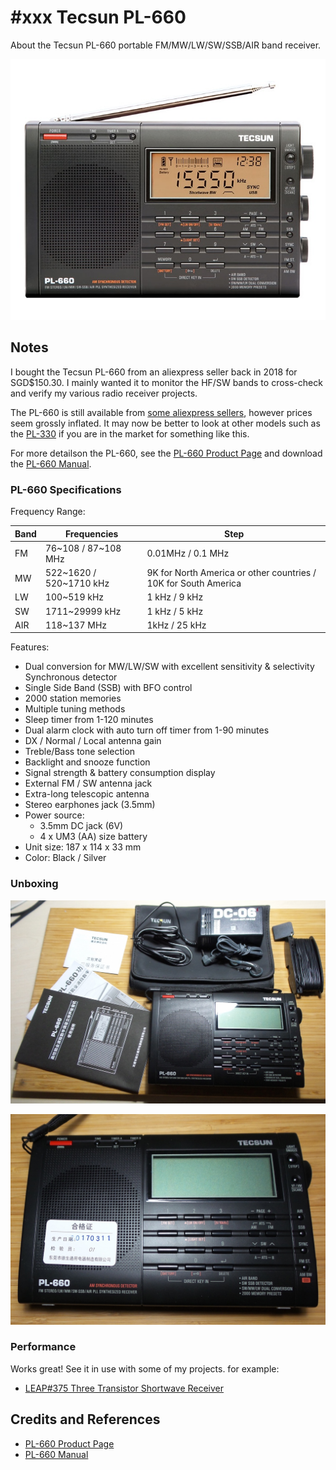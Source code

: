 # #xxx Tecsun PL-660

About the Tecsun PL-660 portable FM/MW/LW/SW/SSB/AIR band receiver.

![Build](./assets/PL660_build.jpg?raw=true)

## Notes

I bought the Tecsun PL-660 from an aliexpress seller back in 2018 for SGD$150.30.
I mainly wanted it to monitor the HF/SW bands to cross-check and verify my various radio receiver projects.

The PL-660 is still available from [some aliexpress sellers](https://www.aliexpress.com/item/1005008076464823.html), however prices seem grossly inflated.
It may now be better to look at other models such as the [PL-330](https://www.tecsun-radios.com/product/pl330-radio-receiver/) if you are in the market for something like this.

For more detailson the PL-660, see the
[PL-660 Product Page](https://www.tecsun-radios.com/product/pl660-radio-receiver/)
and download the
[PL-660 Manual](https://www.tecsunradios.com.au/store/wp-content/uploads/2015/12/PL-660-MANUAL.pdf).

### PL-660 Specifications

Frequency Range:

| Band | Frequencies             | Step                                                            |
|------|-------------------------|-----------------------------------------------------------------|
| FM   | 76~108 / 87~108 MHz     | 0.01MHz / 0.1 MHz                                               |
| MW   | 522~1620 / 520~1710 kHz | 9K for North America or other countries / 10K for South America |
| LW   | 100~519 kHz             | 1 kHz / 9 kHz                                                   |
| SW   | 1711~29999 kHz          | 1 kHz / 5 kHz                                                   |
| AIR  | 118~137 MHz             | 1kHz / 25 kHz                                                   |

Features:

* Dual conversion for MW/LW/SW with excellent sensitivity & selectivity Synchronous detector
* Single Side Band (SSB) with BFO control
* 2000 station memories
* Multiple tuning methods
* Sleep timer from 1-120 minutes
* Dual alarm clock with auto turn off timer from 1-90 minutes
* DX / Normal / Local antenna gain
* Treble/Bass tone selection
* Backlight and snooze function
* Signal strength & battery consumption display
* External FM / SW antenna jack
* Extra-long telescopic antenna
* Stereo earphones jack (3.5mm)
* Power source:
    * 3.5mm DC jack (6V)
    * 4 x UM3 (AA) size battery
* Unit size: 187 x 114 x 33 mm
* Color: Black / Silver

### Unboxing

![kit-parts](./assets/kit-parts.jpg)

![kit-radio](./assets/kit-radio.jpg)

### Performance

Works great! See it in use with some of my projects. for example:

* [LEAP#375 Three Transistor Shortwave Receiver](../../Radio/ThreeTransistorShortWaveReceiver/)

## Credits and References

* [PL-660 Product Page](https://www.tecsun-radios.com/product/pl660-radio-receiver/)
* [PL-660 Manual](https://www.tecsunradios.com.au/store/wp-content/uploads/2015/12/PL-660-MANUAL.pdf)
